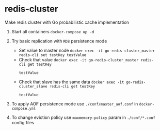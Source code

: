 # redis-cluster
Make redis cluster with Go probabilistic cache implementation

1. Start all containers
`docker-compose up -d`

2. Try basic replication with `RDB` persistence mode
    - Set value to master node `docker exec -it go-redis-cluster_master redis-cli set testKey testValue`
    - Check that value `docker exec -it go-redis-cluster_master redis-cli get testKey`
        ```
        testValue
        ```
    - Check that slave has the same data `docker exec -it go-redis-cluster_slave redis-cli get testKey`
        ```
        testValue
        ```

3. To apply AOF persistence mode use `./conf/master_aof.conf` in `docker-compose.yml`

4. To change eviction policy use `maxmemory-policy` param in `./conf/*.conf` config files

